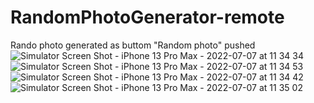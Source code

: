 # RandomPhotoGenerator-remote
Rando photo generated as buttom "Random photo" pushed ![Simulator Screen Shot - iPhone 13 Pro Max - 2022-07-07 at 11 34 34](https://user-images.githubusercontent.com/64162767/177742790-440f0550-94a1-4764-ade2-e9de4123ee9d.png)
![Simulator Screen Shot - iPhone 13 Pro Max - 2022-07-07 at 11 34 53](https://user-images.githubusercontent.com/64162767/177742805-b077a42e-e4e2-484d-bd3e-685cadb79bea.png)
![Simulator Screen Shot - iPhone 13 Pro Max - 2022-07-07 at 11 34 42](https://user-images.githubusercontent.com/64162767/177742825-455d633f-bf79-42f2-8b78-b723db180455.png)
![Simulator Screen Shot - iPhone 13 Pro Max - 2022-07-07 at 11 35 02](https://user-images.githubusercontent.com/64162767/177742840-ef2fa819-8928-439f-b9d0-e41bb115447c.png)

